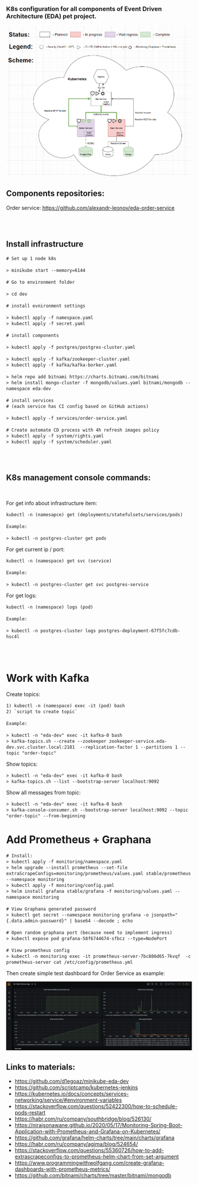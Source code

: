 ### K8s configuration for all components of Event Driven Architecture (EDA) pet project.

![](docs/all-schema.png)


## Components repositories:

Order service: https://github.com/alexandr-leonov/eda-order-service

<br>
<br>

## Install infrastructure

```
# Set up 1 node k8s

> minikube start --memory=6144

# Go to environment folder

> cd dev

# install evnironment settings

> kubectl apply -f namespace.yaml
> kubectl apply -f secret.yaml

# install components

> kubectl apply -f postgres/postgres-cluster.yaml

> kubectl apply -f kafka/zookeeper-cluster.yaml
> kubectl apply -f kafka/kafka-borker.yaml

> helm repo add bitnami https://charts.bitnami.com/bitnami
> helm install mongo-cluster -f mongodb/values.yaml bitnami/mongodb --namespace eda-dev

# install services
# (each service has CI config based on GitHub actions)

> kubectl apply -f services/order-service.yaml

# Create automate CD process with 4h refresh images policy
> kubectl apply -f system/rights.yaml
> kubectl apply -f system/scheduler.yaml

```


<br/>
<br/>

## K8s management console commands:

<br>

For get info about infrastructure item: 
```
kubectl -n (namesapce) get (deployments/statefulsets/services/pods)

Example: 

> kubectl -n postgres-cluster get pods
```

For get current ip / port: 
```
kubectl -n (namespace) get svc (service)

Example: 

> kubectl -n postgres-cluster get svc postgres-service
```

For get logs: 
```
kubectl -n (namespace) logs (pod)

Example: 

> kubectl -n postgres-cluster logs postgres-deployment-67f5fc7cdb-hsc4l
```

<br/>
<br/>

# Work with Kafka
Create topics:
```
1) kubectl -n (namespace) exec -it (pod) bash
2) `script to create topic`

Example:

> kubectl -n "eda-dev" exec -it kafka-0 bash
> kafka-topics.sh --create --zookeeper zookeeper-service.eda-dev.svc.cluster.local:2181  --replication-factor 1 --partitions 1 --topic "order-topic"
```

Show topics:
```
> kubectl -n "eda-dev" exec -it kafka-0 bash
> kafka-topics.sh --list --bootstrap-server localhost:9092
```

Show all messages from topic:
```
> kubectl -n "eda-dev" exec -it kafka-0 bash
> kafka-console-consumer.sh --bootstrap-server localhost:9092 --topic "order-topic" --from-beginning
```

# Add Prometheus + Graphana
```
# Install:
> kubectl apply -f monitoring/namespace.yaml
> helm upgrade --install prometheus --set-file extraScrapeConfigs=monitoring/prometheus/values.yaml stable/prometheus --namespace monitoring
> kubectl apply -f monitoring/config.yaml
> helm install grafana stable/grafana -f monitoring/values.yaml --namespace monitoring

# View Graphana generated password
> kubectl get secret --namespace monitoring grafana -o jsonpath="{.data.admin-password}" | base64 --decode ; echo

# Open random graphana port (because need to implement ingress)
> kubectl expose pod grafana-58f6744674-sfbcz --type=NodePort

# View prometheus config
> kubectl -n monitoring exec -it prometheus-server-7bc886d65-7kvqf  -c prometheus-server cat /etc/config/prometheus.yml

```

Then create simple test dashboard for Order Service as example:

![](docs/Graphana-test-dashboard.png)


## Links to materials:
- https://github.com/d1egoaz/minikube-eda-dev
- https://github.com/scriptcamp/kubernetes-jenkins
- https://kubernetes.io/docs/concepts/services-networking/service/#environment-variables
- https://stackoverflow.com/questions/52422300/how-to-schedule-pods-restart
- https://habr.com/ru/company/southbridge/blog/526130/
- https://nirajsonawane.github.io/2020/05/17/Monitoring-Spring-Boot-Application-with-Prometheus-and-Grafana-on-Kubernetes/
- https://github.com/grafana/helm-charts/tree/main/charts/grafana
- https://habr.com/ru/company/agima/blog/524654/
- https://stackoverflow.com/questions/55360726/how-to-add-extrascrapeconfigs-to-prometheus-helm-chart-from-set-argument
- https://www.programmingwithwolfgang.com/create-grafana-dashboards-with-prometheus-metrics/
- https://github.com/bitnami/charts/tree/master/bitnami/mongodb